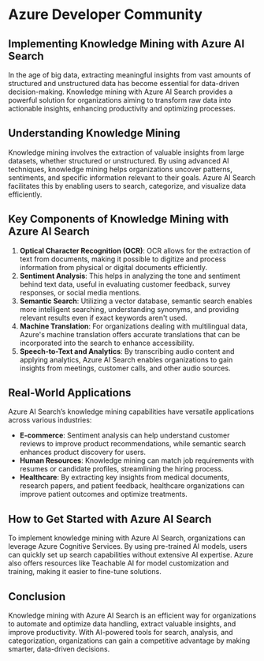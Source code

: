 # Azure Developer Community
## Implementing Knowledge Mining with Azure AI Search

In the age of big data, extracting meaningful insights from vast amounts of structured and unstructured data has become essential for data-driven decision-making. Knowledge mining with Azure AI Search provides a powerful solution for organizations aiming to transform raw data into actionable insights, enhancing productivity and optimizing processes.

## Understanding Knowledge Mining
Knowledge mining involves the extraction of valuable insights from large datasets, whether structured or unstructured. By using advanced AI techniques, knowledge mining helps organizations uncover patterns, sentiments, and specific information relevant to their goals. Azure AI Search facilitates this by enabling users to search, categorize, and visualize data efficiently.

## Key Components of Knowledge Mining with Azure AI Search
1. **Optical Character Recognition (OCR)**: OCR allows for the extraction of text from documents, making it possible to digitize and process information from physical or digital documents efficiently.
2. **Sentiment Analysis**: This helps in analyzing the tone and sentiment behind text data, useful in evaluating customer feedback, survey responses, or social media mentions.
3. **Semantic Search**: Utilizing a vector database, semantic search enables more intelligent searching, understanding synonyms, and providing relevant results even if exact keywords aren't used.
4. **Machine Translation**: For organizations dealing with multilingual data, Azure's machine translation offers accurate translations that can be incorporated into the search to enhance accessibility.
5. **Speech-to-Text and Analytics**: By transcribing audio content and applying analytics, Azure AI Search enables organizations to gain insights from meetings, customer calls, and other audio sources.

## Real-World Applications
Azure AI Search’s knowledge mining capabilities have versatile applications across various industries:

- **E-commerce**: Sentiment analysis can help understand customer reviews to improve product recommendations, while semantic search enhances product discovery for users.
- **Human Resources**: Knowledge mining can match job requirements with resumes or candidate profiles, streamlining the hiring process.
- **Healthcare**: By extracting key insights from medical documents, research papers, and patient feedback, healthcare organizations can improve patient outcomes and optimize treatments.

## How to Get Started with Azure AI Search
To implement knowledge mining with Azure AI Search, organizations can leverage Azure Cognitive Services. By using pre-trained AI models, users can quickly set up search capabilities without extensive AI expertise. Azure also offers resources like Teachable AI for model customization and training, making it easier to fine-tune solutions.

## Conclusion
Knowledge mining with Azure AI Search is an efficient way for organizations to automate and optimize data handling, extract valuable insights, and improve productivity. With AI-powered tools for search, analysis, and categorization, organizations can gain a competitive advantage by making smarter, data-driven decisions.
